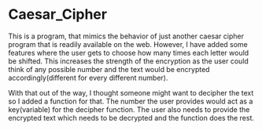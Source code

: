 # Caesar_Cipher

This is a program, that mimics the behavior of just another caesar cipher program that is readily available on the web. However, I have added some features where the user gets to choose how many times each letter would be shifted. This increases the strength of the encryption as the user could think of any possible number and the text would be encrypted accordingly(different for every different number).

With that out of the way, I thought someone might want to decipher the text so I added a function for that. The number the user provides would act as a key(variable) for the decipher function. The user also needs to provide the encrypted text which needs to be decrypted and the function does the rest.
